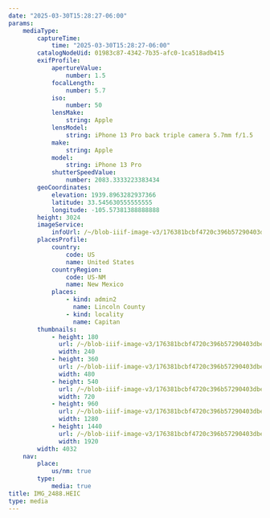 ```yaml
---
date: "2025-03-30T15:28:27-06:00"
params:
    mediaType:
        captureTime:
            time: "2025-03-30T15:28:27-06:00"
        catalogNodeUid: 01983c87-4342-7b35-afc0-1ca518adb415
        exifProfile:
            apertureValue:
                number: 1.5
            focalLength:
                number: 5.7
            iso:
                number: 50
            lensMake:
                string: Apple
            lensModel:
                string: iPhone 13 Pro back triple camera 5.7mm f/1.5
            make:
                string: Apple
            model:
                string: iPhone 13 Pro
            shutterSpeedValue:
                number: 2083.3333223383434
        geoCoordinates:
            elevation: 1939.8963282937366
            latitude: 33.545630555555555
            longitude: -105.57381388888888
        height: 3024
        imageService:
            infoUrl: /~/blob-iiif-image-v3/176381bcbf4720c396b57290403dbe552f997b159d2e2faf47cf3fcd50184433/info.json
        placesProfile:
            country:
                code: US
                name: United States
            countryRegion:
                code: US-NM
                name: New Mexico
            places:
                - kind: admin2
                  name: Lincoln County
                - kind: locality
                  name: Capitan
        thumbnails:
            - height: 180
              url: /~/blob-iiif-image-v3/176381bcbf4720c396b57290403dbe552f997b159d2e2faf47cf3fcd50184433/full/240%2C180/0/default.jpg
              width: 240
            - height: 360
              url: /~/blob-iiif-image-v3/176381bcbf4720c396b57290403dbe552f997b159d2e2faf47cf3fcd50184433/full/480%2C360/0/default.jpg
              width: 480
            - height: 540
              url: /~/blob-iiif-image-v3/176381bcbf4720c396b57290403dbe552f997b159d2e2faf47cf3fcd50184433/full/720%2C540/0/default.jpg
              width: 720
            - height: 960
              url: /~/blob-iiif-image-v3/176381bcbf4720c396b57290403dbe552f997b159d2e2faf47cf3fcd50184433/full/1280%2C960/0/default.jpg
              width: 1280
            - height: 1440
              url: /~/blob-iiif-image-v3/176381bcbf4720c396b57290403dbe552f997b159d2e2faf47cf3fcd50184433/full/1920%2C1440/0/default.jpg
              width: 1920
        width: 4032
    nav:
        place:
            us/nm: true
        type:
            media: true
title: IMG_2488.HEIC
type: media
---
```

